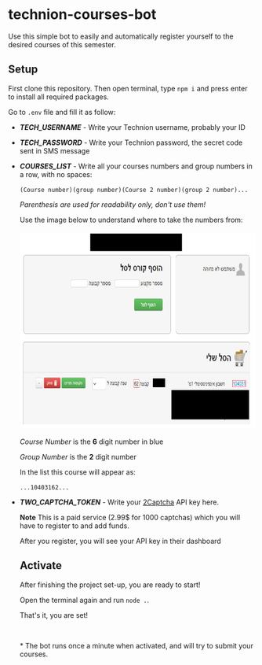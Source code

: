 # technion-courses-bot

Use this simple bot to easily and automatically register yourself to the desired courses of this semester.

## Setup

First clone this repository. Then open terminal, type `npm i` and press enter to install all required packages.

Go to `.env` file and fill it as follow:

- _**TECH_USERNAME**_ - Write your Technion username, probably your ID
- _**TECH_PASSWORD**_ - Write your Technion password, the secret code sent in SMS message
- _**COURSES_LIST**_ - Write all your courses numbers and group numbers in a row, with no spaces:

  ```
  (Course number)(group number)(Course 2 number)(group 2 number)...
  ```

  _Parenthesis are used for readability only, don't use them!_

  Use the image below to understand where to take the numbers from:
  <br /><br />
  <img src="README-files/example.png" height=400 width=600>

  _Course Number_ is the **6** digit number in blue

  _Group Number_ is the **2** digit number

  In the list this course will appear as:

  ```
  ...10403162...
  ```

- _**TWO_CAPTCHA_TOKEN**_ - Write your [2Captcha](https://2captcha.com/) API key here.

  **Note** This is a paid service (2.99$ for 1000 captchas) which you will have to register to and add funds.

  After you register, you will see your API key in their dashboard

  ## Activate

  After finishing the project set-up, you are ready to start!

  Open the terminal again and run `node .`.

  That's it, you are set!

  <br/>

  \* The bot runs once a minute when activated, and will try to submit your courses.
